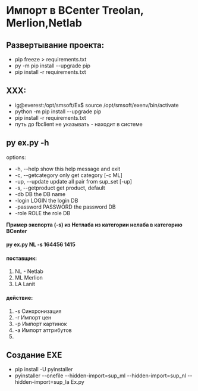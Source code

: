 # Импорт в BCenter Treolan, Merlion,Netlab

## Развертывание проекта:
* pip freeze > requirements.txt
* py -m pip install --upgrade pip
* pip install -r requirements.txt

## XXX:
* ig@everest:/opt/smsoft/Ex$ source /opt/smsoft/exenv/bin/activate
* python -m pip install --upgrade pip
* pip install -r requirements.txt
* путь до fbclient не указывать - находит в системе


## **py ex.py -h**

  
  options:
*   -h, --help          show this help message and exit
*   -c, --getcategory   only get category [-c ML]
*   -up, --update       update all pair from sup_set [-up]
*   -s, --getproduct    get product, default
*   -db DB              the DB name
*   -login LOGIN        the login DB
*   -password PASSWORD  the password DB
*   -role ROLE          the role DB

**Пример экспорта (-s) из Нетлаба из категории нелаба в категорию BCenter**

#### py ex.py NL -s 164456 1415

#### поставщик:
1. NL - Netlab
2. ML   Merlion
3. LA   Lanit

#### действие:

1. -s      Синхронизация 
2. -r      Импорт цен 
3. -p      Импорт картинок 
4. -a      Импорт аттрибутов
5. 

## Создание EXE
* pip install -U pyinstaller
* pyinstaller --onefile --hidden-import=sup_ml --hidden-import=sup_nl --hidden-import=sup_la Ex.py
